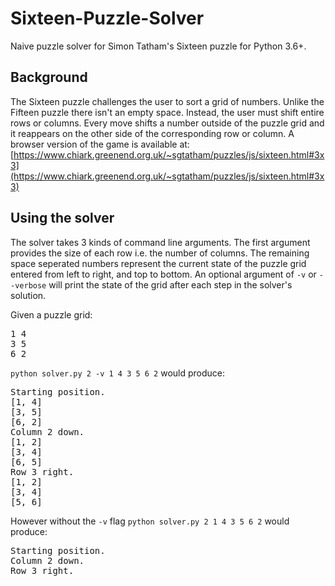 # Sixteen-Puzzle-Solver
Naive puzzle solver for Simon Tatham's Sixteen puzzle for Python 3.6+.

## Background
The Sixteen puzzle challenges the user to sort a grid of numbers. Unlike the Fifteen puzzle there isn't an empty space. Instead, the user must shift entire rows or columns. Every move shifts a number outside of the puzzle grid and it reappears on the other side of the corresponding row or column. A browser version of the game is available at:
[https://www.chiark.greenend.org.uk/~sgtatham/puzzles/js/sixteen.html#3x3](https://www.chiark.greenend.org.uk/~sgtatham/puzzles/js/sixteen.html#3x3)

## Using the solver
The solver takes 3 kinds of command line arguments. The first argument provides the size of each row i.e. the number of columns. The remaining space seperated numbers represent the current state of the puzzle grid entered from left to right, and top to bottom. An optional argument of `-v` or `--verbose` will print the state of the grid after each step in the solver's solution.

Given a puzzle grid:
<pre>
1 4
3 5
6 2
</pre>
`python solver.py 2 -v 1 4 3 5 6 2`
would produce:
<pre>
Starting position.
[1, 4]
[3, 5]
[6, 2]
Column 2 down.
[1, 2]
[3, 4]
[6, 5]
Row 3 right.
[1, 2]
[3, 4]
[5, 6]
</pre>
However without the `-v` flag `python solver.py 2 1 4 3 5 6 2`
would produce:
<pre>
Starting position.
Column 2 down.
Row 3 right.
</pre>
